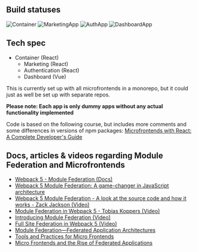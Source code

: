 ## Build statuses

![Container](https://github.com/esplito/mfe-react-vue-module-federation-example/actions/workflows/container.yml/badge.svg) ![MarketingApp](https://github.com/esplito/mfe-react-vue-module-federation-example/actions/workflows/marketing.yml/badge.svg) ![AuthApp](https://github.com/esplito/mfe-react-vue-module-federation-example/actions/workflows/auth.yml/badge.svg) ![DashboardApp](https://github.com/esplito/mfe-react-vue-module-federation-example/actions/workflows/dashboard.yml/badge.svg)

## Tech spec

- Container (React)
  - Marketing (React)
  - Authentication (React)
  - Dashboard (Vue)

This is currently set up with all microfrontends in a monorepo, but it could just as well be set up with separate repos.

**Please note: Each app is only dummy apps without any actual functionality implemented**

Code is based on the following course, but includes more comments and some differences in versions of npm packages: [Microfrontends with React: A Complete Developer's Guide](https://www.udemy.com/course/microfrontend-course/)

## Docs, articles & videos regarding Module Federation and Microfrontends

- [Webpack 5 - Module Federation (Docs)](https://webpack.js.org/concepts/module-federation/)
- [Webpack 5 Module Federation: A game-changer in JavaScript architecture](https://medium.com/swlh/webpack-5-module-federation-a-game-changer-to-javascript-architecture-bcdd30e02669)
- [Webpack 5 Module Federation - A look at the source code and how it works - Zack Jackson (Video)](https://www.youtube.com/watch?v=HDRIvks0yyk&list=PLWSiF9YHHK-DqsFHGYbeAMwbd9xcZbEWJ&index=25)
- [Module Federation in Webpack 5 - Tobias Koppers (Video)](https://www.youtube.com/watch?v=gmUm7CTsNhk)
- [Introducing Module Federation (Video)](https://www.youtube.com/watch?v=x22F4hSdZJM&t=1s)
- [Full Site Federation in Webpack 5 (Video)](https://www.youtube.com/watch?v=W0RbrAZtj7I)
- [Module Federation—Federated Application Architectures](https://rangleio.ghost.io/module-federation-federated-application-architectures/)
- [Tools and Practices for Micro Frontends](https://blog.bitsrc.io/tools-and-practices-for-microfrontends-dab0283393f2)
- [Micro Frontends and the Rise of Federated Applications](https://medium.com/rangle-io/micro-frontends-and-the-rise-of-federated-applications-265171bcb346)
